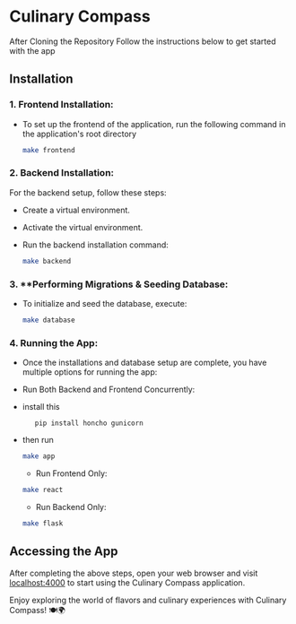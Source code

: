 # Culinary Compass

After Cloning the Repository Follow the instructions below to get started with the app

## Installation

 ### 1. Frontend Installation:
  - To set up the frontend of the application, run the following command in the application's root directory


    ```bash
    make frontend
    ```

### 2. Backend Installation:
 For the backend setup, follow these steps:
- Create a virtual environment.
- Activate the virtual environment.
- Run the backend installation command:

    ```bash
    make backend
    ```

### 3. **Performing Migrations & Seeding Database: 
 - To initialize and seed the database, execute:

    ```bash
    make database
    ```

### 4. Running the App: 
- Once the installations and database setup are complete, you have   multiple options for running the app:

- Run Both Backend and Frontend Concurrently:
- install this 
     ``` console 
        pip install honcho gunicorn
- then run
  
    ```bash
    make app
    ```

    - Run Frontend Only:

    ```bash
    make react
    ```

    - Run Backend Only:

    ```bash
    make flask
    ```

## Accessing the App

After completing the above steps, open your web browser and visit [localhost:4000](http://localhost:4000)
 to start using the Culinary Compass application.

Enjoy exploring the world of flavors and culinary experiences with Culinary Compass! 🍽️🌍
